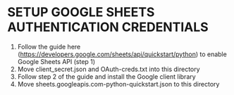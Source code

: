 SETUP GOOGLE SHEETS AUTHENTICATION CREDENTIALS
==============================================

1. Follow the guide here (https://developers.google.com/sheets/api/quickstart/python) to enable Google Sheets API (step 1)
2. Move client_secret.json and OAuth-creds.txt into this directory
3. Follow step 2 of the guide and install the Google client library 
4. Move sheets.googleapis.com-python-quickstart.json to this directory
